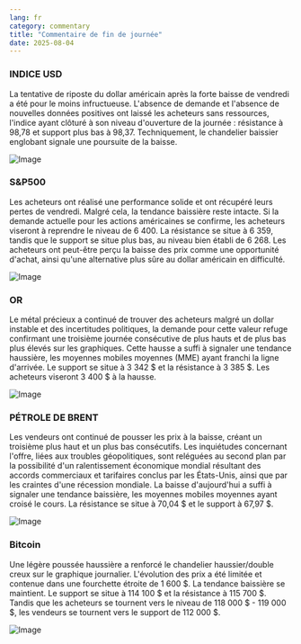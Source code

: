 ```yaml
---
lang: fr
category: commentary
title: "Commentaire de fin de journée"
date: 2025-08-04
---
```


### INDICE USD

La tentative de riposte du dollar américain après la forte baisse de vendredi a été pour le moins infructueuse. L'absence de demande et l'absence de nouvelles données positives ont laissé les acheteurs sans ressources, l'indice ayant clôturé à son niveau d'ouverture de la journée : résistance à 98,78 et support plus bas à 98,37. Techniquement, le chandelier baissier englobant signale une poursuite de la baisse.

![Image](https://markleighedu.github.io/img/Aug-2025/04-Aug-2025/usdindex.jpg)

### S&P500

Les acheteurs ont réalisé une performance solide et ont récupéré leurs pertes de vendredi. Malgré cela, la tendance baissière reste intacte. Si la demande actuelle pour les actions américaines se confirme, les acheteurs viseront à reprendre le niveau de 6 400. La résistance se situe à 6 359, tandis que le support se situe plus bas, au niveau bien établi de 6 268. Les acheteurs ont peut-être perçu la baisse des prix comme une opportunité d'achat, ainsi qu'une alternative plus sûre au dollar américain en difficulté.

![Image](https://markleighedu.github.io/img/Aug-2025/04-Aug-2025/sp500.jpg)

### OR

Le métal précieux a continué de trouver des acheteurs malgré un dollar instable et des incertitudes politiques, la demande pour cette valeur refuge confirmant une troisième journée consécutive de plus hauts et de plus bas plus élevés sur les graphiques. Cette hausse a suffi à signaler une tendance haussière, les moyennes mobiles moyennes (MME) ayant franchi la ligne d'arrivée. Le support se situe à 3 342 $ et la résistance à 3 385 $. Les acheteurs viseront 3 400 $ à la hausse.

![Image](https://markleighedu.github.io/img/Aug-2025/04-Aug-2025/gold.jpg)

### PÉTROLE DE BRENT

Les vendeurs ont continué de pousser les prix à la baisse, créant un troisième plus haut et un plus bas consécutifs. Les inquiétudes concernant l'offre, liées aux troubles géopolitiques, sont reléguées au second plan par la possibilité d'un ralentissement économique mondial résultant des accords commerciaux et tarifaires conclus par les États-Unis, ainsi que par les craintes d'une récession mondiale. La baisse d'aujourd'hui a suffi à signaler une tendance baissière, les moyennes mobiles moyennes ayant croisé le cours. La résistance se situe à 70,04 $ et le support à 67,97 $.

![Image](https://markleighedu.github.io/img/Aug-2025/04-Aug-2025/brentoil.jpg)

### Bitcoin

Une légère poussée haussière a renforcé le chandelier haussier/double creux sur le graphique journalier. L'évolution des prix a été limitée et contenue dans une fourchette étroite de 1 600 $. La tendance baissière se maintient. Le support se situe à 114 100 $ et la résistance à 115 700 $. Tandis que les acheteurs se tournent vers le niveau de 118 000 $ - 119 000 $, les vendeurs se tournent vers le support de 112 000 $.

![Image](https://markleighedu.github.io/img/Aug-2025/04-Aug-2025/bitcoin.jpg)

